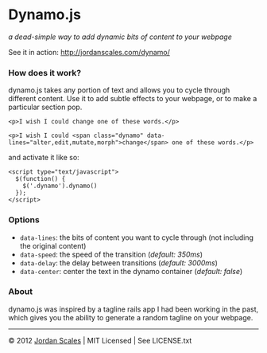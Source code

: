 # Dynamo.js
*a dead-simple way to add dynamic bits of content to your webpage*

See it in action: http://jordanscales.com/dynamo/

### How does it work?
dynamo.js takes any portion of text and allows you to cycle through different content. Use it to add subtle effects to your webpage, or to make a particular section pop.

```
<p>I wish I could change one of these words.</p>
```

```
<p>I wish I could <span class="dynamo" data-lines="alter,edit,mutate,morph">change</span> one of these words.</p>
```

and activate it like so:

```
<script type="text/javascript">
  $(function() {
    $('.dynamo').dynamo()
  });
</script>
```

### Options

* `data-lines`: the bits of content you want to cycle through (not including the original content)
* `data-speed`: the speed of the transition (*default: 350ms*)
* `data-delay`: the delay between transitions (*default: 3000ms*)
* `data-center`: center the text in the dynamo container (*default: false*)

### About
dynamo.js was inspired by a tagline rails app I had been working in the past, which gives you the ability to generate a random tagline on your webpage. 

---------------------------------------

&copy; 2012 [Jordan Scales](http://jordanscales.com) | MIT Licensed | See LICENSE.txt